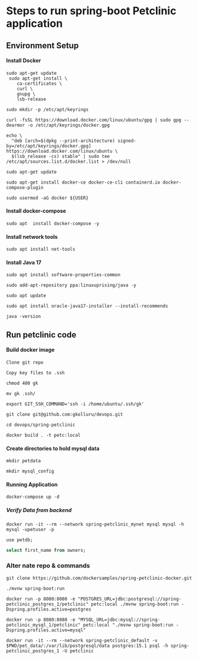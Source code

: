 # Steps to run spring-boot Petclinic application
## Environment Setup
#### Install Docker
```
sudo apt-get update
 sudo apt-get install \
    ca-certificates \
    curl \
    gnupg \
    lsb-release
```
```
sudo mkdir -p /etc/apt/keyrings
```
```
curl -fsSL https://download.docker.com/linux/ubuntu/gpg | sudo gpg --dearmor -o /etc/apt/keyrings/docker.gpg
```
```
echo \
  "deb [arch=$(dpkg --print-architecture) signed-by=/etc/apt/keyrings/docker.gpg] https://download.docker.com/linux/ubuntu \
  $(lsb_release -cs) stable" | sudo tee /etc/apt/sources.list.d/docker.list > /dev/null
```
```
sudo apt-get update
```
```
sudo apt-get install docker-ce docker-ce-cli containerd.io docker-compose-plugin
```
```
sudo usermod -aG docker ${USER}
```
#### Install docker-compose
```
sudo apt  install docker-compose -y
```
#### Install network tools
```
sudo apt install net-tools
```
#### Install Java 17
```
sudo apt install software-properties-common
```
```
sudo add-apt-repository ppa:linuxuprising/java -y
```
```
sudo apt update
```
```
sudo apt install oracle-java17-installer --install-recommends
```
```
java -version
```

## Run petclinic code

#### Build docker image
```
Clone git repo

Copy key files to .ssh
```
```
chmod 400 gk
```
```
mv gk .ssh/
```
```
export GIT_SSH_COMMAND='ssh -i /home/ubuntu/.ssh/gk'
```
```
git clone git@github.com:gkolluru/devops.git
```
```
cd devops/spring-petclinic
```
```
docker build . -t petc:local
```
#### Create directories to hold mysql data
```
mkdir petdata
```
```
mkdir mysql_config
```

#### Running Application
```
docker-compose up -d
```
##### Verify Data from backend
```
docker run -it --rm --network spring-petclinic_mynet mysql mysql -h mysql -upetuser -p
```
```
use petdb;
```
```sql
select first_name from owners;
```

### Alter nate repo & commands
```
git clone https://github.com/dockersamples/spring-petclinic-docker.git
```
```
./mvnw spring-boot:run
```
```
docker run -p 8080:8080 -e "POSTGRES_URL=jdbc:postgresql://spring-petclinic_postgres_1/petclinic" petc:local ./mvnw spring-boot:run -Dspring.profiles.active=postgres
```
```
docker run -p 8080:8080 -e "MYSQL_URL=jdbc:mysql://spring-petclinic_mysql_1/petclinic" petc:local "./mvnw spring-boot:run -Dspring.profiles.active=mysql"
```
```
docker run -it --rm --network spring-petclinic_default -v $PWD/pet_data/:/var/lib/postgresql/data postgres:15.1 psql -h spring-petclinic_postgres_1 -U petclinic
```
